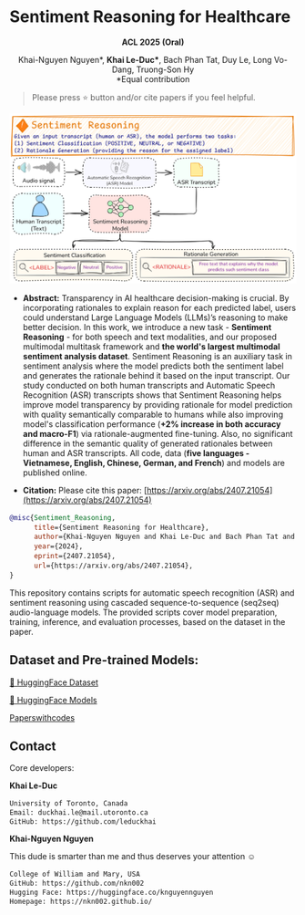 # Sentiment Reasoning for Healthcare

**<div align="center">ACL 2025 (Oral)</div>**

<div align="center">Khai-Nguyen Nguyen*, <b>Khai Le-Duc*</b>, Bach Phan Tat, Duy Le, Long Vo-Dang, Truong-Son Hy</div>

<div align="center">*Equal contribution</div>

> Please press ⭐ button and/or cite papers if you feel helpful.

<p align="center">
  <img src="https://github.com/leduckhai/Sentiment-Reasoning/blob/master/sentiment_reasoning_pipeline.png" width="700"/>
</p>

* **Abstract:**
Transparency in AI healthcare decision-making is crucial. By incorporating rationales to explain reason for each predicted label, users could understand Large Language Models (LLMs)’s reasoning to make better decision. In this work, we introduce a new task - **Sentiment Reasoning** - for both speech and text modalities, and our proposed multimodal multitask framework and **the world's largest multimodal sentiment analysis dataset**. Sentiment Reasoning is an auxiliary task in sentiment analysis where the model predicts both the sentiment label and generates the rationale behind it based on the input transcript. Our study conducted on both human transcripts and Automatic Speech Recognition (ASR) transcripts shows that Sentiment Reasoning helps improve model transparency by providing rationale for model prediction with quality semantically comparable to humans while also improving model's classification performance (**+2% increase in both accuracy and macro-F1**)  via rationale-augmented fine-tuning. Also, no significant difference in the semantic quality of generated rationales between human and ASR transcripts. All code, data (**five languages - Vietnamese, English, Chinese, German, and French**) and models are published online.

* **Citation:**
Please cite this paper: [https://arxiv.org/abs/2407.21054](https://arxiv.org/abs/2407.21054)

``` bibtex
@misc{Sentiment_Reasoning,
      title={Sentiment Reasoning for Healthcare}, 
      author={Khai-Nguyen Nguyen and Khai Le-Duc and Bach Phan Tat and Duy Le and Long Vo-Dang and Truong-Son Hy},
      year={2024},
      eprint={2407.21054},
      url={https://arxiv.org/abs/2407.21054}, 
}
```

This repository contains scripts for automatic speech recognition (ASR) and sentiment reasoning using cascaded sequence-to-sequence (seq2seq) audio-language models. The provided scripts cover model preparation, training, inference, and evaluation processes, based on the dataset in the paper.

## Dataset and Pre-trained Models:
[🤗 HuggingFace Dataset]()

[🤗 HuggingFace Models]()

[Paperswithcodes]()




## Contact

Core developers:

**Khai Le-Duc**
```
University of Toronto, Canada
Email: duckhai.le@mail.utoronto.ca
GitHub: https://github.com/leduckhai
```

**Khai-Nguyen Nguyen**

This dude is smarter than me and thus deserves your attention :relaxed:
```
College of William and Mary, USA
GitHub: https://github.com/nkn002
Hugging Face: https://huggingface.co/knguyennguyen
Homepage: https://nkn002.github.io/
```

